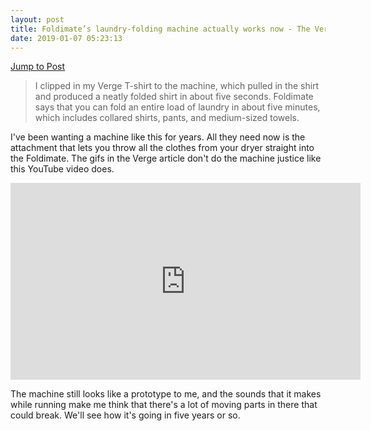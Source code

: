 ```yaml
---
layout: post
title: Foldimate’s laundry-folding machine actually works now - The Verge
date: 2019-01-07 05:23:13
---
```

[Jump to Post](https://www.theverge.com/2019/1/7/18171441/foldimate-laundry-folding-robot-ces-2019)

> I clipped in my Verge T-shirt to the machine, which pulled in the shirt and produced a neatly folded shirt in about five seconds. Foldimate says that you can fold an entire load of laundry in about five minutes, which includes collared shirts, pants, and medium-sized towels.

I've been wanting a machine like this for years. All they need now is the attachment that lets you throw all the clothes from your dryer straight into the Foldimate. The gifs in the Verge article don't do the machine justice like this YouTube video does.

<div class="video-container">
<iframe width="560" height="315" src="https://www.youtube-nocookie.com/embed/qHljT48dz-U" frameborder="0" allow="accelerometer; autoplay; encrypted-media; gyroscope; picture-in-picture" allowfullscreen></iframe>
</div>

The machine still looks like a prototype to me, and the sounds that it makes while running make me think that there's a lot of moving parts in there that could break. We'll see how it's going in five years or so.
